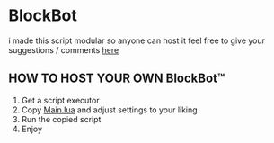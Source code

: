 # BlockBot
i made this script modular so anyone can host it
feel free to give your suggestions / comments [here](https://github.com/choke-dev/scripts/issues/1)

## HOW TO HOST YOUR OWN BlockBot™️
1. Get a script executor
2. Copy [Main.lua](https://github.com/choke-dev/scripts/blob/main/Blockate/BlockBot/Main.lua) and adjust settings to your liking
3. Run the copied script
4. Enjoy
